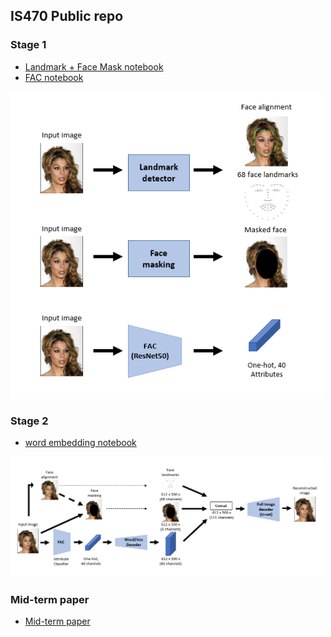 ## IS470 Public repo

### Stage 1

* [Landmark + Face Mask notebook](EDA-Cleaned.ipynb)
* [FAC notebook](attrib-clf-multilabel-cleaned.ipynb)

<img src="static\stage1.png" width="500">


### Stage 2

* [word embedding notebook](attrib-clf-multilabel-cleaned.ipynb)

<img src="static\reconstruction2.png" width="500">


### Mid-term paper

* [Mid-term paper](IS470-Mid-Term-Report-Muhammad_Naufal.pdf)